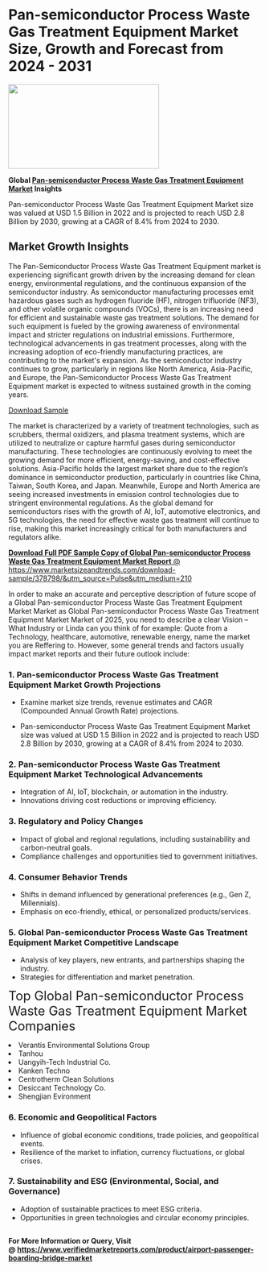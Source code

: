 <H1>Pan-semiconductor Process Waste Gas Treatment Equipment Market Size, Growth and Forecast from 2024 - 2031</H1><img class="aligncenter size-medium wp-image-584254" src="https://thirdeyenews.in/wp-content/uploads/2024/09/Global-Market-Research-300x168.jpeg" alt="" width="300" height="168" /><p><strong>Global&nbsp;<a href="https://www.marketsizeandtrends.com/download-sample/378798/&amp;utm_source=Pulse&amp;utm_medium=210">Pan-semiconductor Process Waste Gas Treatment Equipment Market</a> Insights</strong></p><p>Pan-semiconductor Process Waste Gas Treatment Equipment Market size was valued at USD 1.5 Billion in 2022 and is projected to reach USD 2.8 Billion by 2030, growing at a CAGR of 8.4% from 2024 to 2030.</p><p><h2>Market Growth Insights</h2> <p>The Pan-Semiconductor Process Waste Gas Treatment Equipment market is experiencing significant growth driven by the increasing demand for clean energy, environmental regulations, and the continuous expansion of the semiconductor industry. As semiconductor manufacturing processes emit hazardous gases such as hydrogen fluoride (HF), nitrogen trifluoride (NF3), and other volatile organic compounds (VOCs), there is an increasing need for efficient and sustainable waste gas treatment solutions. The demand for such equipment is fueled by the growing awareness of environmental impact and stricter regulations on industrial emissions. Furthermore, technological advancements in gas treatment processes, along with the increasing adoption of eco-friendly manufacturing practices, are contributing to the market's expansion. As the semiconductor industry continues to grow, particularly in regions like North America, Asia-Pacific, and Europe, the Pan-Semiconductor Process Waste Gas Treatment Equipment market is expected to witness sustained growth in the coming years.</p> <p><a href="#">Download Sample</a></p> <p>The market is characterized by a variety of treatment technologies, such as scrubbers, thermal oxidizers, and plasma treatment systems, which are utilized to neutralize or capture harmful gases during semiconductor manufacturing. These technologies are continuously evolving to meet the growing demand for more efficient, energy-saving, and cost-effective solutions. Asia-Pacific holds the largest market share due to the region’s dominance in semiconductor production, particularly in countries like China, Taiwan, South Korea, and Japan. Meanwhile, Europe and North America are seeing increased investments in emission control technologies due to stringent environmental regulations. As the global demand for semiconductors rises with the growth of AI, IoT, automotive electronics, and 5G technologies, the need for effective waste gas treatment will continue to rise, making this market increasingly critical for both manufacturers and regulators alike.</p> <p><a href="#"></p><p><span class=""><strong>Download Full PDF Sample Copy of Global Pan-semiconductor Process Waste Gas Treatment Equipment Market Report</strong> @ <a href="https://www.marketsizeandtrends.com/download-sample/378798/&amp;utm_source=Pulse&amp;utm_medium=210" target="_blank">https://www.marketsizeandtrends.com/download-sample/378798/&amp;utm_source=Pulse&amp;utm_medium=210</a></span></p><p>In order to make an accurate and perceptive description of future scope of a Global&nbsp;Pan-semiconductor Process Waste Gas Treatment Equipment Market Market as Global&nbsp;Pan-semiconductor Process Waste Gas Treatment Equipment Market Market of 2025, you need to describe a clear Vision &ndash; What Industry or Linda can you think of for example: Quote from a Technology, healthcare, automotive, renewable energy, name the market you are Reffering to. However, some general trends and factors usually impact market reports and their future outlook include:</p><h3>1.&nbsp;<strong>Pan-semiconductor Process Waste Gas Treatment Equipment Market Growth Projections</strong></h3><ul><li>Examine market size trends, revenue estimates and CAGR (Compounded Annual Growth Rate) projections.</li><li><p>Pan-semiconductor Process Waste Gas Treatment Equipment Market size was valued at USD 1.5 Billion in 2022 and is projected to reach USD 2.8 Billion by 2030, growing at a CAGR of 8.4% from 2024 to 2030.</p></li></ul><h3>2.&nbsp;<strong>Pan-semiconductor Process Waste Gas Treatment Equipment Market Technological Advancements</strong></h3><ul><li>Integration of AI, IoT, blockchain, or automation in the industry.</li><li>Innovations driving cost reductions or improving efficiency.</li></ul><h3>3.&nbsp;<strong>Regulatory and Policy Changes</strong></h3><ul><li>Impact of global and regional regulations, including sustainability and carbon-neutral goals.</li><li>Compliance challenges and opportunities tied to government initiatives.</li></ul><h3>4.&nbsp;<strong>Consumer Behavior Trends</strong></h3><ul><li>Shifts in demand influenced by generational preferences (e.g., Gen Z, Millennials).</li><li>Emphasis on eco-friendly, ethical, or personalized products/services.</li></ul><h3>5.&nbsp;<strong>Global Pan-semiconductor Process Waste Gas Treatment Equipment Market Competitive Landscape</strong></h3><ul><li>Analysis of key players, new entrants, and partnerships shaping the industry.</li><li>Strategies for differentiation and market penetration.</li></ul><p data-pm-slice="1 1 []"><span style="color: inherit; font-family: inherit; font-size: 25px;">Top Global Pan-semiconductor Process Waste Gas Treatment Equipment Market Companies</span></p><div class="" data-test-id=""><p><li>Verantis Environmental Solutions Group</li><li> Tanhou</li><li> Uangyih-Tech Industrial Co.</li><li> Kanken Techno</li><li> Centrotherm Clean Solutions</li><li> Desiccant Technology Co.</li><li> Shengjian Evironment</li></p></div><h3>6.&nbsp;<strong>Economic and Geopolitical Factors</strong></h3><ul><li>Influence of global economic conditions, trade policies, and geopolitical events.</li><li>Resilience of the market to inflation, currency fluctuations, or global crises.</li></ul><h3>7.&nbsp;<strong>Sustainability and ESG (Environmental, Social, and Governance)</strong></h3><ul><li>Adoption of sustainable practices to meet ESG criteria.</li><li>Opportunities in green technologies and circular economy principles.</li></ul><h2><strong style="font-size: 14px;">For More Information or Query, Visit @&nbsp;</strong><a style="background-color: #ffffff; font-size: 14px;" href="https://www.marketsizeandtrends.com/report/pan-semiconductor-process-waste-gas-treatment-equipment-market/" target="_blank">https://www.verifiedmarketreports.com/product/airport-passenger-boarding-bridge-market</a></h2>
